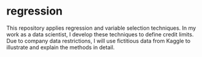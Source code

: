 # regression
This repository applies regression and variable selection techniques. In my work as a data scientist, I develop these techniques to define credit limits. Due to company data restrictions, I will use fictitious data from Kaggle to illustrate and explain the methods in detail.
